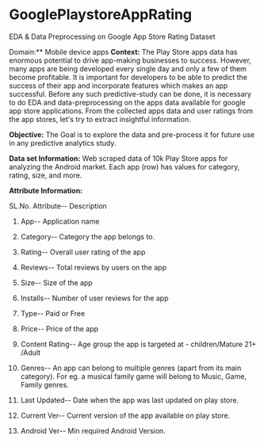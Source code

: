 # GooglePlaystoreAppRating
EDA &amp; Data Preprocessing on Google App Store Rating Dataset

Domain:**
Mobile device apps
**Context:** The Play Store apps data has enormous potential to drive app-making businesses to success. However, many apps are being developed every single day and only a few of them become profitable. It is important for developers to be able to predict the success of their app and incorporate features which makes an app successful. Before any such predictive-study can be done, it is necessary to do EDA and data-preprocessing on the apps data available for google app store applications. From the collected apps data and user ratings from the app stores, let's try to extract insightful information.

**Objective:** The Goal is to explore the data and pre-process it for future use in any predictive analytics study.

**Data set Information:** Web scraped data of 10k Play Store apps for analyzing the Android market. Each app (row) has values for category, rating, size, and more.

**Attribute Information:**

SL.No. Attribute-- Description

1. App-- Application name

2. Category-- Category the app belongs to.

3. Rating-- Overall user rating of the app

4. Reviews-- Total reviews by users on the app

5. Size-- Size of the app

6. Installs-- Number of user reviews for the app

7. Type-- Paid or Free

8. Price-- Price of the app

9. Content Rating-- Age group the app is targeted at - children/Mature 21+ /Adult

10. Genres-- An app can belong to multiple genres (apart from its main category). For eg. a musical family game will belong to Music, Game, Family genres.

11. Last Updated-- Date when the app was last updated on play store.

12. Current Ver-- Current version of the app available on play store.

13. Android Ver-- Min required Android Version.

